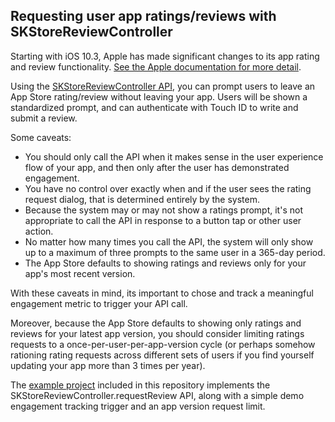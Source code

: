 ## Requesting user app ratings/reviews with SKStoreReviewController

Starting with iOS 10.3, Apple has made significant changes to its app rating and review functionality. [See the Apple documentation for more detail](https://developer.apple.com/app-store/ratings-and-reviews/).

Using the [SKStoreReviewController API](https://developer.apple.com/reference/storekit/skstorereviewcontroller/2851536-requestreview), you can prompt users to leave an App Store rating/review without leaving your app.  Users will be shown a standardized prompt, and can authenticate with Touch ID to write and submit a review. 

Some caveats:
- You should only call the API when it makes sense in the user experience flow of your app, and then only after the user has demonstrated engagement.
- You have no control over exactly when and if the user sees the rating request dialog, that is determined entirely by the system.
- Because the system may or may not show a ratings prompt, it's not appropriate to call the API in response to a button tap or other user action. 
- No matter how many times you call the API, the system will only show up to a maximum of three prompts to the same user in a 365-day period.
- The App Store defaults to showing ratings and reviews only for your app's most recent version.


With these caveats in mind, its important to chose and track a meaningful engagement metric to trigger your API call.  

Moreover, because the App Store defaults to showing only ratings and reviews for your latest app version, you should consider limiting ratings requests to a once-per-user-per-app-version cycle (or perhaps somehow rationing rating requests across different sets of users if you find yourself updating your app more than 3 times per year).  

The [example project](https://github.com/CleverTap/ios-request-review/blob/master/Example/RatingExample/ViewController.swift) included in this repository implements the SKStoreReviewController.requestReview API, along with a simple demo engagement tracking trigger and an app version request limit. 
